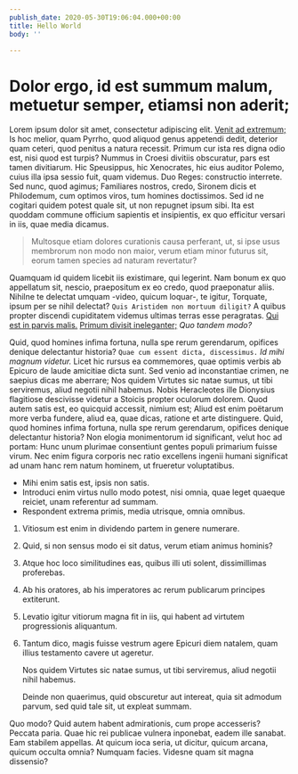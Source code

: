```yaml
---
publish_date: 2020-05-30T19:06:04.000+00:00
title: Hello World
body: ''

---
```

# Dolor ergo, id est summum malum, metuetur semper, etiamsi non aderit;

Lorem ipsum dolor sit amet, consectetur adipiscing elit. [Venit ad extremum;](http://loripsum.net/) Is hoc melior, quam Pyrrho, quod aliquod genus appetendi dedit, deterior quam ceteri, quod penitus a natura recessit. Primum cur ista res digna odio est, nisi quod est turpis? Nummus in Croesi divitiis obscuratur, pars est tamen divitiarum. Hic Speusippus, hic Xenocrates, hic eius auditor Polemo, cuius illa ipsa sessio fuit, quam videmus. Duo Reges: constructio interrete. Sed nunc, quod agimus; Familiares nostros, credo, Sironem dicis et Philodemum, cum optimos viros, tum homines doctissimos. Sed id ne cogitari quidem potest quale sit, ut non repugnet ipsum sibi. Ita est quoddam commune officium sapientis et insipientis, ex quo efficitur versari in iis, quae media dicamus.

> Multosque etiam dolores curationis causa perferant, ut, si ipse usus membrorum non modo non maior, verum etiam minor futurus sit, eorum tamen species ad naturam revertatur?

Quamquam id quidem licebit iis existimare, qui legerint. Nam bonum ex quo appellatum sit, nescio, praepositum ex eo credo, quod praeponatur aliis. Nihilne te delectat umquam -video, quicum loquar-, te igitur, Torquate, ipsum per se nihil delectat? `Quis Aristidem non mortuum diligit?` A quibus propter discendi cupiditatem videmus ultimas terras esse peragratas. [Qui est in parvis malis.](http://loripsum.net/) [Primum divisit ineleganter;](http://loripsum.net/) _Quo tandem modo?_

Quid, quod homines infima fortuna, nulla spe rerum gerendarum, opifices denique delectantur historia? `Quae cum essent dicta, discessimus.` _Id mihi magnum videtur._ Licet hic rursus ea commemores, quae optimis verbis ab Epicuro de laude amicitiae dicta sunt. Sed venio ad inconstantiae crimen, ne saepius dicas me aberrare; Nos quidem Virtutes sic natae sumus, ut tibi serviremus, aliud negotii nihil habemus. Nobis Heracleotes ille Dionysius flagitiose descivisse videtur a Stoicis propter oculorum dolorem. Quod autem satis est, eo quicquid accessit, nimium est; Aliud est enim poëtarum more verba fundere, aliud ea, quae dicas, ratione et arte distinguere. Quid, quod homines infima fortuna, nulla spe rerum gerendarum, opifices denique delectantur historia? Non elogia monimentorum id significant, velut hoc ad portam: Hunc unum plurimae consentiunt gentes populi primarium fuisse virum. Nec enim figura corporis nec ratio excellens ingenii humani significat ad unam hanc rem natum hominem, ut frueretur voluptatibus.

* Mihi enim satis est, ipsis non satis.
* Introduci enim virtus nullo modo potest, nisi omnia, quae leget quaeque reiciet, unam referentur ad summam.
* Respondent extrema primis, media utrisque, omnia omnibus.

1. Vitiosum est enim in dividendo partem in genere numerare.
2. Quid, si non sensus modo ei sit datus, verum etiam animus hominis?
3. Atque hoc loco similitudines eas, quibus illi uti solent, dissimillimas proferebas.
4. Ab his oratores, ab his imperatores ac rerum publicarum principes extiterunt.
5. Levatio igitur vitiorum magna fit in iis, qui habent ad virtutem progressionis aliquantum.
6. Tantum dico, magis fuisse vestrum agere Epicuri diem natalem, quam illius testamento cavere ut ageretur.

    Nos quidem Virtutes sic natae sumus, ut tibi serviremus,
    aliud negotii nihil habemus.
    
    Deinde non quaerimus, quid obscuretur aut intereat, quia sit
    admodum parvum, sed quid tale sit, ut expleat summam.
    

Quo modo? Quid autem habent admirationis, cum prope accesseris? Peccata paria. Quae hic rei publicae vulnera inponebat, eadem ille sanabat. Eam stabilem appellas. At quicum ioca seria, ut dicitur, quicum arcana, quicum occulta omnia? Numquam facies. Videsne quam sit magna dissensio?